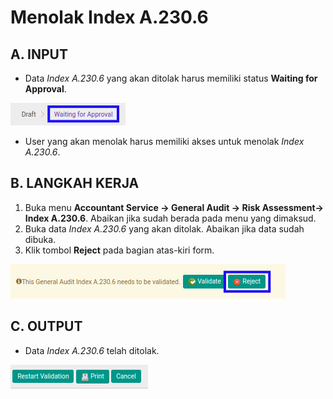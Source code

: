 # Menolak Index A.230.6

## A. INPUT

* Data *Index A.230.6* yang akan ditolak harus memiliki status **Waiting for Approval**.

![](../../../img/index-a2306/status-waiting-for-approval.png)

* User yang akan menolak harus memiliki akses untuk menolak *Index A.230.6*.

## B. LANGKAH KERJA

1. Buka menu **Accountant Service -> General Audit -> Risk Assessment-> Index A.230.6**. Abaikan jika sudah berada pada menu yang dimaksud.
2. Buka data *Index A.230.6* yang akan ditolak. Abaikan jika data sudah dibuka.
3. Klik tombol **Reject** pada bagian atas-kiri form.

![](../../../img/index-a2306/tombol-reject.png)

## C. OUTPUT

* Data *Index A.230.6* telah ditolak.

![](../../../img/index-a2306/output-ditolak.png)
